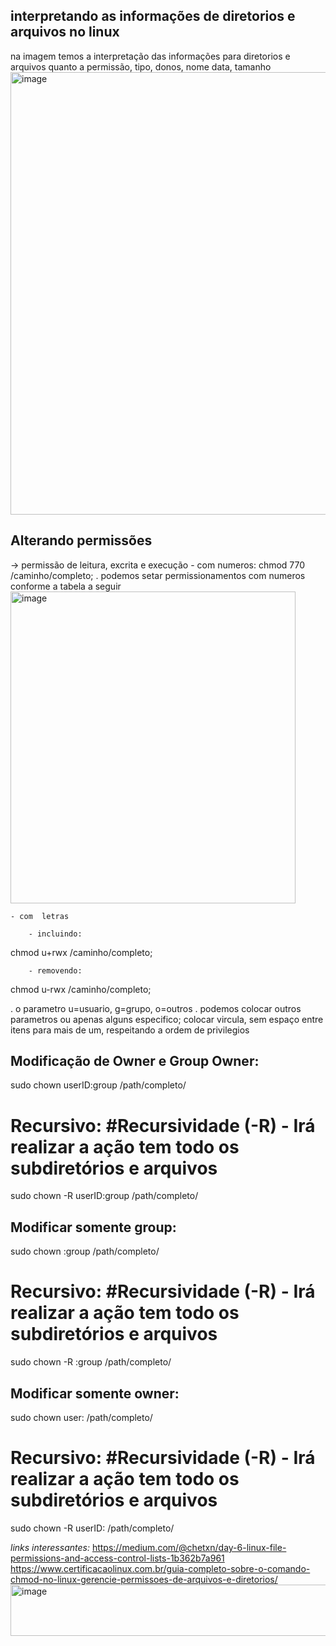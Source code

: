 ## interpretando as informações de diretorios e arquivos no linux
na imagem temos a interpretação das informações para diretorios e arquivos quanto a permissão, tipo, donos, nome data, tamanho
<img width="888" height="708" alt="image" src="https://github.com/user-attachments/assets/08c16964-4a2b-43ce-9248-0f34e1a0d748" />

## Alterando permissões
-> permissão de leitura, excrita e execução 
    - com numeros:
chmod 770 /caminho/completo;
. podemos setar permissionamentos com numeros conforme a tabela a seguir
<img width="456" height="499" alt="image" src="https://github.com/user-attachments/assets/3ca924ab-f355-416b-949a-649c983018ee" />

    - com  letras
    
        - incluindo:
chmod u+rwx /caminho/completo;

        - removendo:
chmod u-rwx /caminho/completo;

. o parametro u=usuario, g=grupo, o=outros
. podemos colocar outros parametros ou apenas alguns especifico; colocar vircula, sem espaço entre itens para mais de um, respeitando a ordem de privilegios

## Modificação de Owner e Group Owner: 
sudo chown userID:group /path/completo/

# Recursivo: #Recursividade (-R) - Irá realizar a ação tem todo os subdiretórios e arquivos
sudo chown -R userID:group /path/completo/

## Modificar somente group:
sudo chown :group /path/completo/

# Recursivo: #Recursividade (-R) - Irá realizar a ação tem todo os subdiretórios e arquivos
sudo chown -R :group /path/completo/

## Modificar somente owner:
sudo chown user: /path/completo/

# Recursivo: #Recursividade (-R) - Irá realizar a ação tem todo os subdiretórios e arquivos
sudo chown -R userID: /path/completo/


*links interessantes:*
https://medium.com/@chetxn/day-6-linux-file-permissions-and-access-control-lists-1b362b7a961
https://www.certificacaolinux.com.br/guia-completo-sobre-o-comando-chmod-no-linux-gerencie-permissoes-de-arquivos-e-diretorios/<img width="1152" height="82" alt="image" src="https://github.com/user-attachments/assets/ca52eabb-dfca-4ece-b16c-c7f4962d3c54" />
